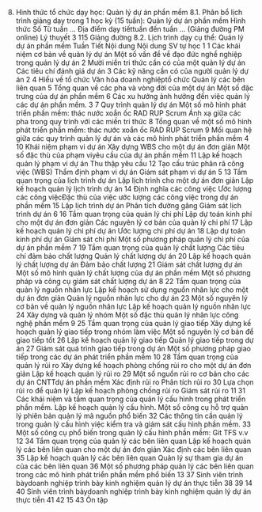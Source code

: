 8. Hình thức tổ chức dạy học: Quản lý dự án phần mềm
8.1. Phân bổ lịch trình giảng dạy trong 1 học kỳ (15 tuần): Quản lý dự án phần mềm Hình thức Số Từ tuần ... Địa điểm dạy tiếttuần đến tuần ... (Giảng đường PM online) Lý thuyết 3 115 Giảng đường 8.2. Lịch trình dạy cụ thể: Quản lý dự án phần mềm Tuần Tiết Nội dung Nội dung SV tự học 1 1 Các khái niệm cơ bản về quản lý dự án Một số vấn đề về đạo đức nghề nghiệp trong quản lý dự án
2 Mười miền tri thức cần có của một quản lý dự án
Các tiêu chí đánh giá dự án
3 Các kỹ năng cần có của người quản lý dự án
2 4 Hiểu về tổ chức Văn hóa doanh nghiệptổ chức
Quản lý các bên liên quan
5 Tổng quan về các pha và vòng đời của một dự án
Một số đặc trưng của dự án phần mềm
6 Các xu hướng ảnh hưởng đến việc quản lý các dự án phần mềm.
3 7 Quy trình quản lý dự án Một số mô hình phát triển phần mềm: thác nước xoắn ốc RAD RUP Scrum
Ánh xạ giữa các pha trong quy trình với các miền tri thức
8 Tổng quan về một số mô hình phát triển phần mềm: thác nước xoắn ốc RAD RUP Scrum
9 Mối quan hệ giữa các quy trình quản lý dự án và các mô hình phát triển phần mềm
4 10 Khái niệm phạm vi dự án Xây dựng WBS cho một dự án đơn giản
Một số đặc thù của phạm viyêu cầu của dự án phần mềm
11 Lập kế hoạch quản lý phạm vi dự án
Thu thập yêu cầu
12 Tạo cấu trúc phân rã công việc (WBS)
Thẩm định phạm vi dự án
Giám sát phạm vi dự án
5 13 Tầm quan trọng của lịch trình dự án Lập lịch trình cho một dự án đơn giản
Lập kế hoạch quản lý lịch trình dự án
14 Định nghĩa các công việc
Ước lượng các công việcĐặc thù của việc ước lượng các công việc trong dự án phần mềm
15 Lập lịch trình dự án
Phân tích đường găng
Giám sát lịch trình dự án
6 16 Tầm quan trọng của quản lý chi phí Lập dự toán kinh phí cho một dự án đơn giản
Các nguyên lý cơ bản của quản lý chi phí
17 Lập kế hoạch quản lý chi phí dự án
Ước lượng chi phí dự án
18 Lập dự toán kinh phí dự án
Giám sát chi phí
Một số phương pháp quản lý chi phí của dự án phần mềm
7 19 Tầm quan trọng của quản lý chất lượng Các tiêu chí đảm bảo chất lượng
Quản lý chất lượng dự án
20 Lập kế hoạch quản lý chất lượng dự án
Đảm bảo chất lượng
21 Giám sát chất lượng dự án
Một số mô hình quản lý chất lượng của dự án phần mềm
Một số phương pháp và công cụ giám sát chất lượng dự án
8 22 Tầm quan trọng của quản lý nguồn nhân lực Lập kế hoạch sử dụng nguồn nhân lực cho một dự án đơn giản
Quản lý nguồn nhân lực cho dự án
23 Một số nguyên lý cơ bản về quản lý nguồn nhân lực
Lập kế hoạch quản lý nguồn nhân lực
24 Xây dựng và quản lý nhóm
Một số đặc thù quản lý nhân lực công nghệ phần mềm
9 25 Tầm quan trọng của quản lý giao tiếp Xây dựng kế hoạch quản lý giao tiếp trong nhóm làm việc
Một số nguyên lý cơ bản để giao tiếp tốt
26 Lập kế hoạch quản lý giao tiếp
Quản lý giao tiếp trong dự án
27 Giám sát quá trình giao tiếp trong dự án
Một số phương pháp giao tiếp trong các dự án phát triển phần mềm
10 28 Tầm quan trọng của quản lý rủi ro Xây dựng kế hoạch phòng chống rủi ro cho một dự án đơn giản
Lập kế hoạch quản lý rủi ro
29 Một số nguồn rủi ro cơ bản cho các dự án CNTTdự án phần mềm
Xác định rủi ro
Phân tích rủi ro
30 Lựa chọn rủi ro để quản lý
Lập kế hoạch phòng chống rủi ro
Giám sát rủi ro
11 31 Các khái niệm và tầm quan trọng của quản lý cấu hình trong phát triển phần mềm. Lập kế hoạch quản lý cấu hình. Một số công cụ hỗ trợ quản lý phiên bản quản lý mã nguồn phổ biến
32 Các thông tin cần quản lý trong quản lý cấu hình việc kiểm tra và giám sát cấu hình phần mềm.
33 Một số công cụ phổ biến trong quản lý cấu hình phần mềm: Git TFS v.v
12 34 Tầm quan trọng của quản lý các bên liên quan Lập kế hoạch quản lý các bên liên quan cho một dự án đơn giản
Xác định các bên liên quan
35 Lập kế hoạch quản lý các bên liên quan
Quản lý sự tham gia dự án của các bên liên quan
36 Một số phương pháp quản lý các bên liên quan trong các mô hình phát triển phần mềm phổ biến
13 37 Sinh viên trình bàydoanh nghiệp trình bày kinh nghiệm quản lý dự án thực tiễn
38
39
14 40 Sinh viên trình bàydoanh nghiệp trình bày kinh nghiệm quản lý dự án thực tiễn
41
42
15 43 Ôn tập
